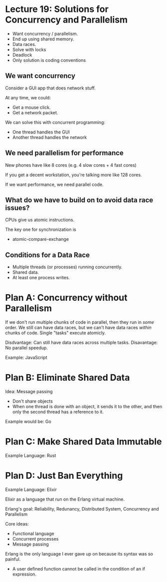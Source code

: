 
# Lecture 19: Solutions for Concurrency and Parallelism

 - Want concurrency / parallelism.
 - End up using shared memory.
 - Data races.
 - Solve with locks
 - Deadlock
 - Only solution is coding conventions

## We want concurrency

Consider a GUI app that does network stuff.

At any time, we could:

 - Get a mouse click.
 - Get a network packet.

We can solve this with concurrent programming:

 - One thread handles the GUI
 - Another thread handles the network

## We need parallelism for performance

New phones have like 8 cores (e.g. 4 slow cores + 4 fast cores)

If you get a decent workstation, you're talking more like 128 cores.

If we want performance, we need parallel code.

## What do we have to build on to avoid data race issues?

CPUs give us atomic instructions.

The key one for synchronization is

 - atomic-compare-exchange

## Conditions for a Data Race

 - Multiple threads (or processes) running concurrently.
 - Shared data.
 - At least one process writes.

# Plan A: Concurrency without Parallelism

If we don't run multiple chunks of code in parallel, then they run in *some*
order. We still can have data races, but we can't have data races *within*
chunks of code. Single "tasks" execute atomicly.

Disdvantage: Can still have data races across multiple tasks.
Disavantage: No parallel speedup.

Example: JavaScript

# Plan B: Eliminate Shared Data

Idea: Message passing

 - Don't share objects
 - When one thread is done with an object, it sends it to the other,
   and then only the second thread has a reference to it.

Example would be: Go

# Plan C: Make Shared Data Immutable

Example Language: Rust


# Plan D: Just Ban Everything

Example Language: Elixir

Elixir as a language that run on the Erlang virtual machine.

Erlang's goal: Reliability, Redunancy, Distributed System, Concurrency and
Parallelism

Core ideas:

 - Functional language
 - Concurrent processes
 - Message passing

Erlang is the only language I ever gave up on because its syntax
was so painful.

 - A user defined function cannot be called in the condition of
   an if expression.


